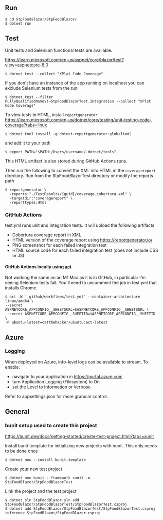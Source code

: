 
## Run

    $ cd StpFoodBlazor/StpFoodBlazor/
    $ dotnet run

## Test
Unit tests and Selenium functional tests are available.

https://learn.microsoft.com/en-us/aspnet/core/blazor/test?view=aspnetcore-8.0

    $ dotnet test --collect "XPlat Code Coverage"

If you don't have an instance of the app running on localhost you can exclude Selenium tests from the run

    $ dotnet test --filter FullyQualifiedName\!~StpFoodBlazorTest.Integration --collect "XPlat Code Coverage"

To view tests in HTML, install `reportgenerator` https://learn.microsoft.com/en-us/dotnet/core/testing/unit-testing-code-coverage?tabs=linux

    $ dotnet tool install -g dotnet-reportgenerator-globaltool

and add it to your path

    $ export PATH="$PATH:/Users/username/.dotnet/tools"

This HTML artifact is also stored during GitHub Actions runs.

Then run the following to convert the XML into HTML in the `coveragereport` directory.
Run from the StpFoodBlazorTest directory or modify the reports path

    $ reportgenerator \
      -reports:"./TestResults/{guid}/coverage.cobertura.xml" \
      -targetdir:"coveragereport" \
      -reporttypes:Html


### GitHub Actions

test.yml runs unit and integration tests. It will upload the following artifacts
* Cobertura coverage report in XML
* HTML version of the coverage report using https://reportgenerator.io/
* PNG screenshot for each failed integration test
* HTML source code for each failed integration test (does not include CSS or JS)

#### GitHub Actions locally using [act](https://github.com/nektos/act)
Not working the same on an M1 Mac as it is in GitHub, in particular I'm seeing Selenium tests fail.
You'll need to uncomment the job in test.yml that installs Chrome.

    $ act -W '.github/workflows/test.yml' --container-architecture linux/amd64 \
    --secret ASPNETCORE_APPCONFIG__SHEETSURL=$ASPNETCORE_APPCONFIG__SHEETSURL \
    --secret ASPNETCORE_APPCONFIG__SHEETID=$ASPNETCORE_APPCONFIG__SHEETID \
    -P ubuntu-latest=catthehacker/ubuntu:act-latest

## Azure

### Logging
When deployed on Azure, info-level logs can be available to stream. To enable:
* navigate to your application in https://portal.azure.com
* turn Application Logging (Filesystem) to On
* set the Level to Information or Verbose

Refer to appsettings.json for more granular control.

## General

### bunit setup used to create this project

https://bunit.dev/docs/getting-started/create-test-project.html?tabs=xunit

Install bunit template for initializing new projects with bunit. This only needs to be done once

    $ dotnet new --install bunit.template

Create your new test project

    $ dotnet new bunit --framework xunit -o StpFoodBlazor/StpFoodBlazorTest

Link the project and the test project

    $ dotnet sln StpFoodBlazor.sln add StpFoodBlazor/StpFoodBlazorTest/StpFoodBlazorTest.csproj
    $ dotnet add StpFoodBlazor/StpFoodBlazorTest/StpFoodBlazorTest.csproj reference StpFoodBlazor/StpFoodBlazor.csproj
